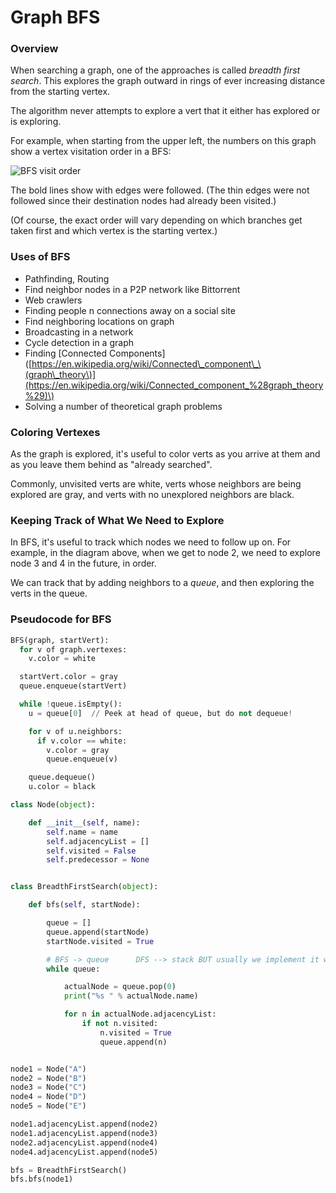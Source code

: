 # Graph BFS



### Overview

When searching a graph, one of the approaches is called _breadth first search_. This explores the graph outward in rings of ever increasing distance from the starting vertex.

The algorithm never attempts to explore a vert that it either has explored or is exploring.

For example, when starting from the upper left, the numbers on this graph show a vertex visitation order in a BFS:

![BFS visit order](img/bfs-visit-order.png)

The bold lines show with edges were followed. \(The thin edges were not followed since their destination nodes had already been visited.\)

\(Of course, the exact order will vary depending on which branches get taken first and which vertex is the starting vertex.\)

### Uses of BFS

* Pathfinding, Routing
* Find neighbor nodes in a P2P network like Bittorrent
* Web crawlers
* Finding people n connections away on a social site
* Find neighboring locations on graph
* Broadcasting in a network
* Cycle detection in a graph
* Finding \[Connected Components\]\([https://en.wikipedia.org/wiki/Connected\_component\_\(graph\_theory\)](https://en.wikipedia.org/wiki/Connected_component_%28graph_theory%29)\)
* Solving a number of theoretical graph problems

### Coloring Vertexes

As the graph is explored, it's useful to color verts as you arrive at them and as you leave them behind as "already searched".

Commonly, unvisited verts are white, verts whose neighbors are being explored are gray, and verts with no unexplored neighbors are black.

### Keeping Track of What We Need to Explore

In BFS, it's useful to track which nodes we need to follow up on. For example, in the diagram above, when we get to node 2, we need to explore node 3 and 4 in the future, in order.

We can track that by adding neighbors to a _queue_, and then exploring the verts in the queue.

### Pseudocode for BFS

```python
BFS(graph, startVert):
  for v of graph.vertexes:
    v.color = white

  startVert.color = gray
  queue.enqueue(startVert)

  while !queue.isEmpty():
    u = queue[0]  // Peek at head of queue, but do not dequeue!

    for v of u.neighbors:
      if v.color == white:
        v.color = gray
        queue.enqueue(v)

    queue.dequeue()
    u.color = black
```

```python
class Node(object):

    def __init__(self, name):
        self.name = name
        self.adjacencyList = []
        self.visited = False
        self.predecessor = None


class BreadthFirstSearch(object):

    def bfs(self, startNode):

        queue = []
        queue.append(startNode)
        startNode.visited = True

        # BFS -> queue      DFS --> stack BUT usually we implement it with recursion !!!
        while queue:

            actualNode = queue.pop(0)
            print("%s " % actualNode.name)

            for n in actualNode.adjacencyList:
                if not n.visited:
                    n.visited = True
                    queue.append(n)


node1 = Node("A")
node2 = Node("B")
node3 = Node("C")
node4 = Node("D")
node5 = Node("E")

node1.adjacencyList.append(node2)
node1.adjacencyList.append(node3)
node2.adjacencyList.append(node4)
node4.adjacencyList.append(node5)

bfs = BreadthFirstSearch()
bfs.bfs(node1)

```

